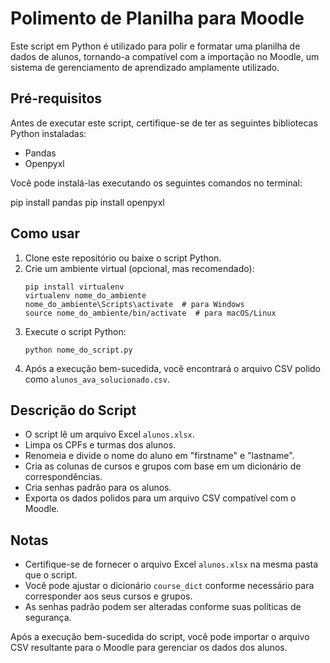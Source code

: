 # Polimento de Planilha para Moodle

Este script em Python é utilizado para polir e formatar uma planilha de dados de alunos, tornando-a compatível com a importação no Moodle, um sistema de gerenciamento de aprendizado amplamente utilizado.

## Pré-requisitos
Antes de executar este script, certifique-se de ter as seguintes bibliotecas Python instaladas:
- Pandas
- Openpyxl

Você pode instalá-las executando os seguintes comandos no terminal:

pip install pandas
pip install openpyxl

## Como usar
1. Clone este repositório ou baixe o script Python.
2. Crie um ambiente virtual (opcional, mas recomendado):
    ```
    pip install virtualenv
    virtualenv nome_do_ambiente
    nome_do_ambiente\Scripts\activate  # para Windows
    source nome_do_ambiente/bin/activate  # para macOS/Linux
    ```
3. Execute o script Python:
    ```
    python nome_do_script.py
    ```
4. Após a execução bem-sucedida, você encontrará o arquivo CSV polido como `alunos_ava_solucionado.csv`.

## Descrição do Script
- O script lê um arquivo Excel `alunos.xlsx`.
- Limpa os CPFs e turmas dos alunos.
- Renomeia e divide o nome do aluno em "firstname" e "lastname".
- Cria as colunas de cursos e grupos com base em um dicionário de correspondências.
- Cria senhas padrão para os alunos.
- Exporta os dados polidos para um arquivo CSV compatível com o Moodle.

## Notas
- Certifique-se de fornecer o arquivo Excel `alunos.xlsx` na mesma pasta que o script.
- Você pode ajustar o dicionário `course_dict` conforme necessário para corresponder aos seus cursos e grupos.
- As senhas padrão podem ser alteradas conforme suas políticas de segurança.

Após a execução bem-sucedida do script, você pode importar o arquivo CSV resultante para o Moodle para gerenciar os dados dos alunos.
